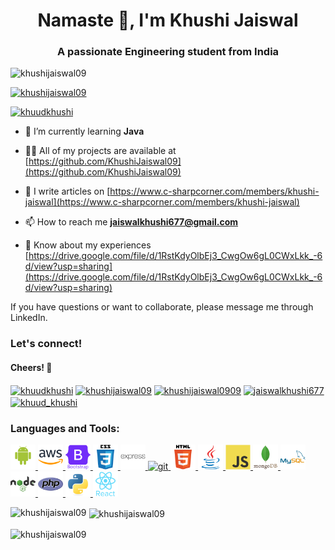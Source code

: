 <!--
### Namaste!🙏
#### Thank you for being here.
  

<p align="left"> <img src="https://komarev.com/ghpvc/?username=KhushiJaiswal09&label=Profile%20views&color=0e75b6&style=flat" alt="prajapatdip" /> </p>


<img align="right" alt="coding" width="400" src="https://user-images.githubusercontent.com/55389276/140866485-8fb1c876-9a8f-4d6a-98dc-08c4981eaf70.gif">
<p align="left"> <img src="https://komarev.com/ghpvc/?username=KhushiJaiswal09&label=Profile%20views&color=0e75b6&style=flat"  /> </p>

I'm Khushi Jaiswal, a final year Btech student. student at Vellore Institute of Technology, Bhopal.  I am passionate about knowing things, crafting meaningful insights and 
building things from ideation to execution. As a student, I try to solve real-world challenges through tech skills, critical thinking, & innovation. 

<!--
She has been honing his skills in:

⭐ Python || Java

⭐ Full Stack Web Developer 


![GitHub streak stats](https://streak-stats.demolab.com/?user=KhushiJaiswal09&theme=tokyonight")  

𝗣𝗥𝗢𝗙𝗘𝗦𝗦𝗜𝗢𝗡𝗔𝗟 𝗚𝗢𝗔𝗟𝗦

▬▬▬▬▬▬▬▬▬▬

In the next 2-5 years, she aspires to solve real-world problems through the innovative use of her skills. In addition, help underprivileged students set their roadmap for a better future and life. 
Furthermore, she's looking forward to driving positive social changes regarding climate change, gender neutrality, waste management, etc., through collaborative efforts.

She'd love the opportunity to work in a cutting-edge innovative, tech-centric, & creator space where she can continue to foster creativity while supporting the organization's growth to expand access and resources for marginalized groups/individuals.

𝗦𝗞𝗜𝗟𝗟𝗦 

▬▬▬

<p align="left"> <a href="https://aws.amazon.com" target="_blank" rel="noreferrer"> 
 <img src="https://raw.githubusercontent.com/devicons/devicon/master/icons/amazonwebservices/amazonwebservices-original-wordmark.svg" alt="aws" width="40" height="40"/> </a> 
 <a href="https://www.w3schools.com/css/" target="_blank" rel="noreferrer"> <img src="https://raw.githubusercontent.com/devicons/devicon/master/icons/css3/css3-original-wordmark.svg" alt="css3" width="40" height="40"/> </a> 
 <a href="https://git-scm.com/" target="_blank" rel="noreferrer"> <img src="https://www.vectorlogo.zone/logos/git-scm/git-scm-icon.svg" alt="git" width="40" height="40"/> </a> 
 <a href="https://www.java.com" target="_blank" rel="noreferrer"> <img src="https://raw.githubusercontent.com/devicons/devicon/master/icons/java/java-original.svg" alt="java" width="40" height="40"/> </a> 
 <a href="https://developer.mozilla.org/en-US/docs/Web/JavaScript" target="_blank" rel="noreferrer"> <img src="https://raw.githubusercontent.com/devicons/devicon/master/icons/javascript/javascript-original.svg" alt="javascript" width="40" height="40"/> </a> 
<a href="https://www.linux.org/" target="_blank" rel="noreferrer"> <img src="https://raw.githubusercontent.com/devicons/devicon/master/icons/linux/linux-original.svg" alt="linux" width="40" height="40"/> </a> 
 <a href="https://www.mongodb.com/" target="_blank" rel="noreferrer"> <img src="https://raw.githubusercontent.com/devicons/devicon/master/icons/mongodb/mongodb-original-wordmark.svg" alt="mongodb" width="40" height="40"/> </a> 
 <a href="https://www.mysql.com/" target="_blank" rel="noreferrer"> <img src="https://raw.githubusercontent.com/devicons/devicon/master/icons/mysql/mysql-original-wordmark.svg" alt="mysql" width="40" height="40"/> </a> </p>

 Java || Python || R || HTML || CSS || JavaScript || Bootstrap || React || SQL || MongoDB 
 

<img src="https://github-readme-stats.vercel.app/api/top-langs?username=KhushiJaiswal09&show_icons=true&locale=en&layout=compact&theme=chartreuse-dark" alt="ovi" />

𝗛𝗢𝗕𝗕𝗜𝗘𝗦

▬▬▬▬

 Gardening || Traveling ||  Watching Series 

𝗖𝗢𝗡𝗧𝗔𝗖𝗧

▬▬▬▬

If you have questions or want to collaborate, please message me through LinkedIn.

Let's connect! 

Cheers! 💫


<a href="https://www.linkedin.com/in/khushi-jaiswal-256423237/" target="_blank"><img  src="https://upload.wikimedia.org/wikipedia/commons/c/c9/Linkedin.svg"   alt="LinkedIn Profile" height="50" width="50"  /></a>    <a href="https://leetcode.com/u/KhushiJaiswal0909/" target="_blank"> <img src="https://upload.wikimedia.org/wikipedia/commons/1/19/LeetCode_logo_black.png" alt="LeetCode Profile" height="50" width="50"  /></a>    <a href="https://www.geeksforgeeks.org/user/jaiswalkhushi677/" target="_blank"><img src="https://upload.wikimedia.org/wikipedia/commons/4/43/GeeksforGeeks.svg" alt="GeeksforGeeks GitHub" height="50" width="50" /></a>  <a href="https://github.com/KhushiJaiswal09" target="_blank"><img src="https://upload.wikimedia.org/wikipedia/commons/9/91/Octicons-mark-github.svg"  height="50" width="50" border radius="50%" /></a>    <a href="https://twitter.com/KhushiJaiswal09" target="_blank"> <img src="https://images.crunchbase.com/image/upload/c_pad,h_170,w_170,f_auto,b_white,q_auto:eco,dpr_1/vginybkvesfudfowmsgw" alt="Twitter Profile" height="50" width="50"  /></a>






-->
<h1 align="center">Namaste 🙏, I'm Khushi Jaiswal</h1>
<h3 align="center">A passionate Engineering student from India</h3>

<p align="left"> <img src="https://komarev.com/ghpvc/?username=khushijaiswal09&label=Profile%20views&color=0e75b6&style=flat" alt="khushijaiswal09" /> </p>

<p align="left"> <a href="https://github.com/ryo-ma/github-profile-trophy"><img src="https://github-profile-trophy.vercel.app/?username=khushijaiswal09" alt="khushijaiswal09" /></a> </p>

<p align="left"> <a href="https://twitter.com/khuudkhushi" target="blank"><img src="https://img.shields.io/twitter/follow/khuudkhushi?logo=twitter&style=for-the-badge" alt="khuudkhushi" /></a> </p>

- 🌱 I’m currently learning **Java**

- 👨‍💻 All of my projects are available at [https://github.com/KhushiJaiswal09](https://github.com/KhushiJaiswal09)

- 📝 I write articles on [https://www.c-sharpcorner.com/members/khushi-jaiswal](https://www.c-sharpcorner.com/members/khushi-jaiswal)

- 📫 How to reach me **jaiswalkhushi677@gmail.com**

- 📄 Know about my experiences [https://drive.google.com/file/d/1RstKdyOlbEj3_CwgOw6gL0CWxLkk_-6d/view?usp=sharing](https://drive.google.com/file/d/1RstKdyOlbEj3_CwgOw6gL0CWxLkk_-6d/view?usp=sharing)

If you have questions or want to collaborate, please message me through LinkedIn. 
<h3 align="left">Let's connect!</h3>
<h4 align="left">Cheers! 💫</h4>

<p align="left">
<a href="https://twitter.com/khuudkhushi" target="blank"><img align="center" src="https://raw.githubusercontent.com/rahuldkjain/github-profile-readme-generator/master/src/images/icons/Social/twitter.svg" alt="khuudkhushi" height="30" width="40" /></a>
<a href="https://linkedin.com/in/khushijaiswal09" target="blank"><img align="center" src="https://raw.githubusercontent.com/rahuldkjain/github-profile-readme-generator/master/src/images/icons/Social/linked-in-alt.svg" alt="khushijaiswal09" height="30" width="40" /></a>
<a href="https://www.leetcode.com/khushijaiswal0909" target="blank"><img align="center" src="https://raw.githubusercontent.com/rahuldkjain/github-profile-readme-generator/master/src/images/icons/Social/leet-code.svg" alt="khushijaiswal0909" height="30" width="40" /></a>
<a href="https://auth.geeksforgeeks.org/user/jaiswalkhushi677" target="blank"><img align="center" src="https://raw.githubusercontent.com/rahuldkjain/github-profile-readme-generator/master/src/images/icons/Social/geeks-for-geeks.svg" alt="jaiswalkhushi677" height="30" width="40" /></a>
<a href="https://instagram.com/khuud_khushi" target="blank"><img align="center" src="https://raw.githubusercontent.com/rahuldkjain/github-profile-readme-generator/master/src/images/icons/Social/instagram.svg" alt="khuud_khushi" height="30" width="40" /></a>
</p>

<h3 align="left">Languages and Tools:</h3>
<p align="left"> <a href="https://developer.android.com" target="_blank" rel="noreferrer"> <img src="https://raw.githubusercontent.com/devicons/devicon/master/icons/android/android-original-wordmark.svg" alt="android" width="40" height="40"/> </a> <a href="https://aws.amazon.com" target="_blank" rel="noreferrer"> <img src="https://raw.githubusercontent.com/devicons/devicon/master/icons/amazonwebservices/amazonwebservices-original-wordmark.svg" alt="aws" width="40" height="40"/> </a> <a href="https://getbootstrap.com" target="_blank" rel="noreferrer"> <img src="https://raw.githubusercontent.com/devicons/devicon/master/icons/bootstrap/bootstrap-plain-wordmark.svg" alt="bootstrap" width="40" height="40"/> </a> <a href="https://www.w3schools.com/css/" target="_blank" rel="noreferrer"> <img src="https://raw.githubusercontent.com/devicons/devicon/master/icons/css3/css3-original-wordmark.svg" alt="css3" width="40" height="40"/> </a> <a href="https://expressjs.com" target="_blank" rel="noreferrer"> <img src="https://raw.githubusercontent.com/devicons/devicon/master/icons/express/express-original-wordmark.svg" alt="express" width="40" height="40"/> </a> <a href="https://git-scm.com/" target="_blank" rel="noreferrer"> <img src="https://www.vectorlogo.zone/logos/git-scm/git-scm-icon.svg" alt="git" width="40" height="40"/> </a> <a href="https://www.w3.org/html/" target="_blank" rel="noreferrer"> <img src="https://raw.githubusercontent.com/devicons/devicon/master/icons/html5/html5-original-wordmark.svg" alt="html5" width="40" height="40"/> </a> <a href="https://www.java.com" target="_blank" rel="noreferrer"> <img src="https://raw.githubusercontent.com/devicons/devicon/master/icons/java/java-original.svg" alt="java" width="40" height="40"/> </a> <a href="https://developer.mozilla.org/en-US/docs/Web/JavaScript" target="_blank" rel="noreferrer"> <img src="https://raw.githubusercontent.com/devicons/devicon/master/icons/javascript/javascript-original.svg" alt="javascript" width="40" height="40"/> </a> <a href="https://www.mongodb.com/" target="_blank" rel="noreferrer"> <img src="https://raw.githubusercontent.com/devicons/devicon/master/icons/mongodb/mongodb-original-wordmark.svg" alt="mongodb" width="40" height="40"/> </a> <a href="https://www.mysql.com/" target="_blank" rel="noreferrer"> <img src="https://raw.githubusercontent.com/devicons/devicon/master/icons/mysql/mysql-original-wordmark.svg" alt="mysql" width="40" height="40"/> </a> <a href="https://nodejs.org" target="_blank" rel="noreferrer"> <img src="https://raw.githubusercontent.com/devicons/devicon/master/icons/nodejs/nodejs-original-wordmark.svg" alt="nodejs" width="40" height="40"/> </a> <a href="https://www.php.net" target="_blank" rel="noreferrer"> <img src="https://raw.githubusercontent.com/devicons/devicon/master/icons/php/php-original.svg" alt="php" width="40" height="40"/> </a> <a href="https://www.python.org" target="_blank" rel="noreferrer"> <img src="https://raw.githubusercontent.com/devicons/devicon/master/icons/python/python-original.svg" alt="python" width="40" height="40"/> </a> <a href="https://reactjs.org/" target="_blank" rel="noreferrer"> <img src="https://raw.githubusercontent.com/devicons/devicon/master/icons/react/react-original-wordmark.svg" alt="react" width="40" height="40"/> </a> </p>

<p><img align="left" src="https://github-readme-stats.vercel.app/api/top-langs?username=khushijaiswal09&show_icons=true&locale=en&layout=compact" alt="khushijaiswal09" /></p>

<p>&nbsp;<img align="center" src="https://github-readme-stats.vercel.app/api?username=khushijaiswal09&show_icons=true&locale=en" alt="khushijaiswal09" /></p>

<p><img align="center" src="https://github-readme-streak-stats.herokuapp.com/?user=khushijaiswal09&" alt="khushijaiswal09" /></p>
